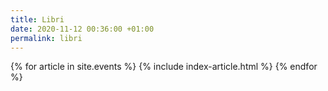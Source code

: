 ```yaml
---
title: Libri
date: 2020-11-12 00:36:00 +01:00
permalink: libri
---
```


<section class="post-index">
{% for article in site.events %}
{% include index-article.html %}
{% endfor %}
</section>